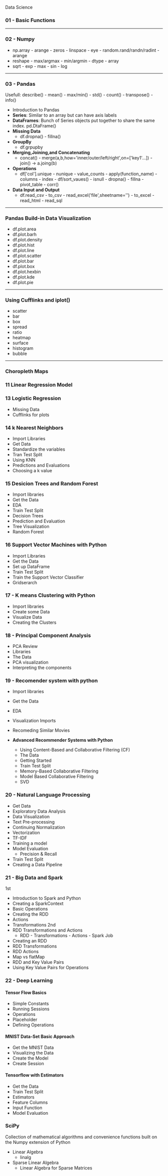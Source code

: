Data Science
### 01 - Basic Functions
---
### 02 - Numpy
* np.array - arange - zeros - linspace - eye - random.rand/randn/radint - arange
* reshape - max/argmax - min/argmin - dtype - array
* sqrt - exp - max - sin - log 
---
### 03 - Pandas
Usefull: describe() - mean() - max/min() - std() - count() - transpose() - info()
* Introduction to Pandas
* **Series**: Similar to an array but can have axis labels
* **DataFrames**: Bunch of Series objects put together to share the same index. pd.DtaFrame()
* **Missing Data**
    * df.dropna() - fillna()
* **GroupBy**
    * df.grpupby
* **Merging,Joining,and Concatenating**
    * concat() - merge(a,b,how='inner/outer/left/right',on=['key1'...]) - join() -> a.joing(b)
* **Operations**
    * df['col'].unique - nunique - value_counts - apply(function_name) - columns - index - df/sort_vaues() - isnull - dropna() - fillna - pivot_table - corr()
* **Data Input and Output**
    * df.read_csv - to_csv - read_excel('file',sheetname='') - to_excel - read_html - read_sql


---
### Pandas Build-in Data Visualization

* df.plot.area
* df.plot.barh
* df.plot.density
* df.plot.hist
* df.plot.line
* df.plot.scatter
* df.plot.bar
* df.plot.box
* df.plot.hexbin
* df.plot.kde
* df.plot.pie
---

### Using Cufflinks and iplot()

* scatter
* bar
* box
* spread
* ratio
* heatmap
* surface
* histogram
* bubble
---
### Choropleth Maps


### 11 Linear Regression Model

### 13 Logistic Regression
* Missing Data
* Cufflinks for plots

### 14 k Nearest Neighbors

* Import Libraries
* Get Data
* Standardize the variables
* Tran Test Split
* Using KNN
* Predictions and Evaluations
* Choosing a k value

### 15 Desicion Trees and Random Forest
* Import libraries
* Get the Data
* EDA
* Train Test Split
* Decision Trees
* Prediction and Evaluation
* Tree Visualization
* Random Forest

### 16 Support Vector Machines with Python
* Import Libraries
* Get the Data
* Set up DataFrame
* Train Test Split
* Train the Support Vector Classifier
* Gridserarch

### 17 - K means Clustering with Python
* Import libraries
* Create some Data
* Visualize Data
* Creating the Clusters

### 18 - Principal Component Analysis
* PCA Review
* Libraries
* The Data
* PCA visualization
* Interpreting the components

### 19 - Recomender system with python
* Import libraries
* Get the Data
* EDA
* Visualization Imports
* Recomeding Similar Movies

* __Advanced Recommender Systems with Python__
    * Using Content-Based and Collaborative Filtering (CF)
    * The Data
    * Getting Started
    * Train Test Split
    * Memory-Based Collaborative Filtering
    * Model Based Collaborative Filtering
    * SVD
### 20 - Natural Language Processing

* Get Data
* Exploratory Data Analysis
* Data Visualization
* Text Pre-processing
* Continuing Normalization
* Vectorization
* TF-IDF
* Training a model
* Model Evaluation
    * Precision & Recall
* Train Test Split
* Creating a Data Pipeline

### 21 - Big Data and Spark
1st
* Introduction to Spark and Python
* Creating a SparkContext
* Basic Operations
* Creating the RDD
* Actions
* Transformations
2nd
* RDD Transformations and Actions
    * RDD - Transformations - Actions - Spark Job
* Creating an RDD
* RDD Transformations
* RDD Actions
* Map vs flatMap
* RDD and Key Value Pairs
* Using Key Value Pairs for Operations

### 22 - Deep Learning

#### Tensor Flow Basics
* Simple Constants
* Running Sessions
* Operations
* Placeholder
* Defining Operations
#### MNIST Data-Set Basic Approach
* Get the MNIST Data
* Visualizing the Data
* Create the Model
* Create Session
#### Tensorflow with Estimators
* Get the Data
* Train Test Split
* Estimators
* Feature Columns
* Input Function
* Model Evaluation

### SciPy
Collection of mathematical algorithms and convenience functions built on the Numpy extension of Python
* Linear Algebra
    * linalg
* Sparse Linear Algebra
    * Linear Algebra for Sparse Matrices
